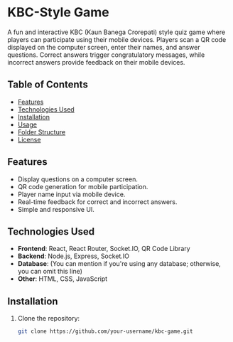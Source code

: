# KBC-Style Game

A fun and interactive KBC (Kaun Banega Crorepati) style quiz game where players can participate using their mobile devices. Players scan a QR code displayed on the computer screen, enter their names, and answer questions. Correct answers trigger congratulatory messages, while incorrect answers provide feedback on their mobile devices.

## Table of Contents

- [Features](#features)
- [Technologies Used](#technologies-used)
- [Installation](#installation)
- [Usage](#usage)
- [Folder Structure](#folder-structure)
- [License](#license)

## Features

- Display questions on a computer screen.
- QR code generation for mobile participation.
- Player name input via mobile device.
- Real-time feedback for correct and incorrect answers.
- Simple and responsive UI.

## Technologies Used

- **Frontend**: React, React Router, Socket.IO, QR Code Library
- **Backend**: Node.js, Express, Socket.IO
- **Database**: (You can mention if you're using any database; otherwise, you can omit this line)
- **Other**: HTML, CSS, JavaScript

## Installation

1. Clone the repository:
   ```bash
   git clone https://github.com/your-username/kbc-game.git











   